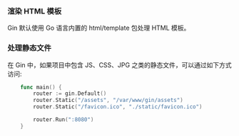 
### 渲染 HTML 模板

Gin 默认使用 Go 语言内置的 html/template 包处理 HTML 模板。


### 处理静态文件

在 Gin 中，如果项目中包含 JS、CSS、JPG 之类的静态文件，可以通过如下方式访问:
```go
    func main() {
        router := gin.Default()
        router.Static("/assets", "/var/www/gin/assets")
        router.Static("/favicon.ico", "./static/favicon.ico")

        router.Run(":8080")
    }
```
